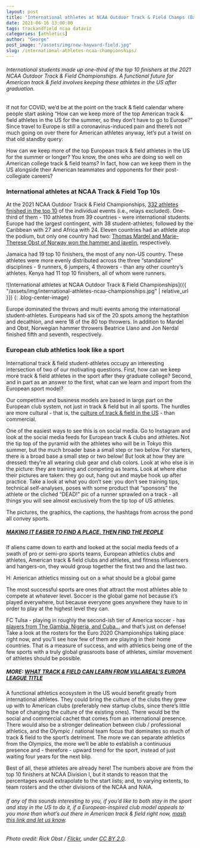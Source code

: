 ```yaml
---
layout: post
title: "International athletes at NCAA Outdoor Track & Field Champs (Data viz)"
date: 2021-06-16 13:00:00
tags: trackandfield ncaa dataviz
categories: [athletics]
author: "George"
post_image: "/assets/img/new-hayward-field.jpg"
slug: /international-athletes-ncaa-championships/
---
```

<h6>International students made up one-third of the top 10 finishers at the 2021 NCAA Outdoor Track & Field Championships. A functional future for American track & field involves keeping these athletes in the US after graduation.</h6>

If not for COVID, we’d be at the point on the track & field calendar where people start asking “How can we keep more of the top American track & field athletes in the US for the summer, so they don’t have to go to Europe?” Since travel to Europe is still a coronavirus-induced pain and there’s not much going on over there for American athletes anyway, let’s put a twist on that old standby query: 

How can we keep more of the top European track & field athletes in the US for the summer or longer? You know, the ones who are doing so well on American college track & field teams? In fact, how can we keep them in the US alongside their American teammates and opponents for their post-collegiate careers?

### International athletes at NCAA Track & Field Top 10s

At the 2021 NCAA Outdoor Track & Field Championships, [332 athletes finished in the top 10](https://flashresults.com/2021_Meets/Outdoor/06-09_NCAA/) of the individual events (i.e., relays excluded). One-third of them - 110 athletes from 39 countries - were international students. Europe had the largest contingent, with 38 student-athletes; followed by the Caribbean with 27 and Africa with 24. Eleven countries had an athlete atop the podium, but only one country had two: [Thomas Mardel and Marie-Therese Obst of Norway won the hammer and javelin](https://sportindepth.com/index.php/2021/06/14/the-ncaa-championships-is-back-at-glorious-hayward-field/), respectively. 

Jamaica had 19 top 10 finishers, the most of any non-US country. These athletes were more evenly distributed across the three “standalone” disciplines - 9 runners, 6 jumpers, 4 throwers - than any other country’s athletes. Kenya had 11 top 10 finishers, all of whom were runners.

![International athletes at NCAA Outdoor Track & Field Championships]({{ "/assets/img/international-athletes-ncaa-championships.jpg" | relative_url }})
{: .blog-center-image}

Europe dominated the throws and multi events among the international student-athletes. Europeans had six of the 20 spots among the heptathlon and decathlon, and were 18 of the 80 top throwers. In addition to Mardel and Obst, Norwegian hammer throwers Beatrice Llano and Jon Nerdal finished fifth and seventh, respectively. 

### European club athletics look like a sport

International track & field student-athletes occupy an interesting intersection of two of our motivating questions. First, how can we keep more track & field athletes in the sport after they graduate college? Second, and in part as an answer to the first, what can we learn and import from the European sport model? 

Our competitive and business models are based in large part on the European club system, not just in track & field but in all sports. The hurdles are more cultural - that is, the [culture of track & field in the US](https://nalathletics.com/blog/2021/05/20/track-and-field-value-not-thank-you) - than commercial. 

One of the easiest ways to see this is on social media. Go to Instagram and look at the social media feeds for European track & clubs and athletes. Not the tip top of the pyramid with the athletes who will be in Tokyo this summer, but the much broader base a small step or two below. For starters, there is a broad base a small step or two below! But look at how they are dressed: they’re all wearing club gear and club colors. Look at who else is in the picture: they are training and competing as teams. Look at where else their pictures are taken: they go out, hang out and maybe hook up after practice. Take a look at what you don’t see: you don’t see training tips, technical self-analyses, poses with some product that “sponsors” the athlete or the clichéd “DEAD!” pic of a runner sprawled on a track - all things you will see almost exclusively from the tip top of US athletes. 

The pictures, the graphics, the captions, the hashtags from across the pond all convey sports.

##### [MAKING IT EASIER TO FIND A PLACE, THEN FIND THE PEOPLE](https://nalathletics.com/blog/2020/10/02/find-better-place-throw-jump-run)

If aliens came down to earth and looked at the social media feeds of a swath of pro or semi-pro sports teams, European athletics clubs and athletes, American track & field clubs and athletes, and fitness influencers and hangers-on, they would group together the first two and the last two. 

H: American athletics missing out on a what should be a global game

The most successful sports are ones that attract the most athletes able to compete at whatever level. Soccer is the global game not because it’s played everywhere, but because everyone goes anywhere they have to in order to play at the highest level they can. 

FC Tulsa - playing in roughly the second-ish tier of America soccer - has [players from The Gambia, Nigeria, and Cuba…](https://www.fctulsa.com/2021-roster) and that’s just on defense! Take a look at the rosters for the Euro 2020 Championships taking place right now, and you’ll see how few of them are playing in their home countries. That is a measure of success, and with athletics being one of the few sports with a truly global grassroots base of athletes, similar movement of athletes should be possible.

##### MORE: [WHAT TRACK & FIELD CAN LEARN FROM VILLAREAL'S EUROPA LEAGUE TITLE](https://nalathletics.com/blog/2021/05/27/track-and-field-lessons-learned-villareal-europa-league)

A functional athletics ecosystem in the US would benefit greatly from international athletes. They could bring the culture of the clubs they grew up with to American clubs (preferably new startup clubs, since there’s little hope of changing the culture of the existing ones). There would be the social and commercial cachet that comes from an international presence. There would also be a stronger delineation between club / professional athletics, and the Olympic / national team focus that dominates so much of track & field to the sport’s detriment. The more we can separate athletics from the Olympics, the more we’ll be able to establish a continuous presence and  - therefore - upward trend for the sport, instead of just waiting four years for the next blip.

Best of all, these athletes are already here! The numbers above are from the top 10 finishers at NCAA Division I, but it stands to reason that the percentages would extrapolate to the start lists; and, to varying extents, to team rosters and the other divisions of the NCAA and NAIA.

<h6>If any of this sounds interesting to you, if you’d like to both stay in the sport and stay in the US to do it, if a European-inspired club model appeals to you more than what’s out there in American track & field right now, <a href="mailto:george@nalathletics.com">mash this link and let us know</a>.</h6> 

<em>Photo credit: Rick Obst / [Flickr](https://flic.kr/p/2j9MZAg), under [CC BY 2.0](https://creativecommons.org/licenses/by/2.0/).</em>

